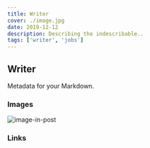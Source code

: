 ```yaml
---
title: Writer
cover: ./image.jpg
date: 2019-12-12
description: Describing the indescribable..
tags: ['writer', 'jobs']
---
```


## Writer

Metadata for your Markdown.

### Images

![image-in-post](./image-in-post.jpg)

### Links
